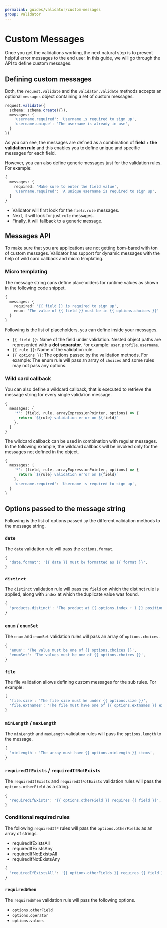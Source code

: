 ```yaml
---
permalink: guides/validator/custom-messages
group: Validator
---
```


# Custom Messages
Once you get the validations working, the next natural step is to present helpful error messages to the end user. In this guide, we will go through the API to define custom messages.

## Defining custom messages
Both, the `request.validate` and the `validator.validate` methods accepts an optional `messages` object containing a set of custom messages.

```ts
request.validate({
  schema: schema.create({}),
  messages: {
    'username.required': 'Username is required to sign up',
    'username.unique': 'The username is already in use',
  }
})
```

As you can see, the messages are defined as a combination of **field** + **the validation rule** and this enables you to define unique and specific messages for each field.

However, you can also define generic messages just for the validation rules. For example:

```ts
{
  messages: {
    required: 'Make sure to enter the field value',
    'username.required': 'A unique username is required to sign up',
  }
}
```

- Validator will first look for the `field.rule` messages.
- Next, it will look for just `rule` messages.
- Finally, it will fallback to a generic message.

## Messages API
To make sure that you are applications are not getting bom-bared with ton of custom messages. Validator has support for dynamic messages with the help of wild card callback and micro templating.

### Micro templating
The message string cans define placeholders for runtime values as shown in the following code snippet.

```ts
{
  messages: {
    required: '{{ field }} is required to sign up',
    enum: 'The value of {{ field }} must be in {{ options.choices }}'
  }
}
```

Following is the list of placeholders, you can define inside your messages.

- `{{ field }}`: Name of the field under validation. Nested object paths are represented with a **dot separator**. For example: `user.profile.username`.
- `{{ rule }}`: Name of the validation rule.
- `{{ options }}`: The options passed by the validation methods. For example: The enum rule will pass an array of `choices` and some rules may not pass any options.

### Wild card callback
You can also define a wildcard callback, that is executed to retrieve the message string for every single validation message.

```ts
{
  messages: {
    '*': (field, rule, arrayExpressionPointer, options) => {
      return `${rule} validation error on ${field}`
    },
  }
}
```

The wildcard callback can be used in combination with regular messages. In the following example, the wildcard callback will be invoked only for the messages not defined in the object.

```ts
{
  messages: {
    '*': (field, rule, arrayExpressionPointer, options) => {
      return `${rule} validation error on ${field}`
    },
    'username.required': 'Username is required to sign up',
  }
}
```

## Options passed to the message string
Following is the list of options passed by the different validation methods to the message string.

### `date`
The `date` validation rule will pass the `options.format`.

```ts
{
  'date.format': '{{ date }} must be formatted as {{ format }}',
}
```

### `distinct`
The `distinct` validation rule will pass the `field` on which the distinct rule is applied, along with `index` at which the duplicate value was found.

```ts
{
  'products.distinct': 'The product at {{ options.index + 1 }} position has already been added earlier'
}
```

### `enum` / `enumSet`
The `enum` and `enumSet` validation rules will pass an array of `options.choices`.

```ts
{
  'enum': 'The value must be one of {{ options.choices }}',
  'enumSet': 'The values must be one of {{ options.choices }}',
}
```

### `file`
The file validation allows defining custom messages for the sub rules. For example:

```ts
{
  'file.size': 'The file size must be under {{ options.size }}',
  'file.extnames': 'The file must have one of {{ options.extnames }} extension names',
}
```

### `minLength` / `maxLength`
The `minLength` and `maxLength` validation rules will pass the `options.length` to the message.

```ts
{
  'minLength': 'The array must have {{ options.minLength }} items',
}
```


### `requiredIfExists` / `requiredIfNotExists`
The `requiredIfExists` and `requiredIfNotExists` validation rules will pass the `options.otherField` as a string.

```ts
{
  'requiredIfExists': '{{ options.otherField }} requires {{ field }}',
}
```

### Conditional required rules
The following `requiredIf*` rules will pass the `options.otherFields` as an array of strings.

- requiredIfExistsAll
- requiredIfExistsAny
- requiredIfNotExistsAll
- requiredIfNotExistsAny

```ts
{
  'requiredIfExistsAll': '{{ options.otherFields }} requires {{ field }}',
}
```

### `requiredWhen`
The `requiredWhen` validation rule will pass the following options.

- `options.otherField`
- `options.operator`
- `options.values`
